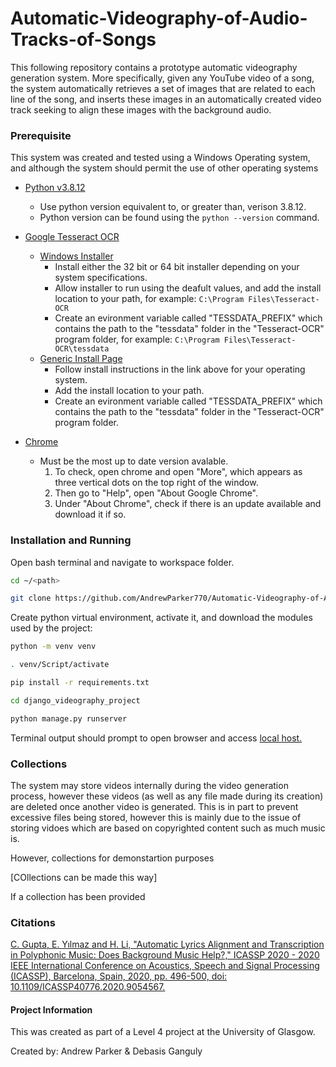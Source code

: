 # Automatic-Videography-of-Audio-Tracks-of-Songs

This following repository contains a prototype automatic videography generation system. More specifically, given any YouTube video of a song, the system automatically retrieves a set of images that are related to each line of the song, and inserts these images in an automatically created video track seeking to align these images with the background audio. 

### Prerequisite
This system was created and tested using a Windows Operating system, and although the system should permit the use of other operating systems 

* [Python v3.8.12](https://www.python.org/)
    * Use python version equivalent to, or greater than, verison 3.8.12.
    * Python version can be found using the ``` python --version ``` command.
* [Google Tesseract OCR](https://tesseract-ocr.github.io/tessdoc/Home.html)
    * [Windows Installer](https://github.com/UB-Mannheim/tesseract/wiki)
        * Install either the 32 bit or 64 bit installer depending on your system specifications.
        * Allow installer to run using the deafult values, and add the install location to your path, for example: ```C:\Program Files\Tesseract-OCR ```
        * Create an evironment variable called "TESSDATA_PREFIX" which contains the path to the "tessdata" folder in the "Tesseract-OCR" program folder, for example: ```C:\Program Files\Tesseract-OCR\tessdata```
    * [Generic Install Page](https://tesseract-ocr.github.io/tessdoc/Home.html)
        * Follow install instructions in the link above for your operating system.
        * Add the install location to your path.
        * Create an evironment variable called "TESSDATA_PREFIX" which contains the path to the "tessdata" folder in the "Tesseract-OCR" program folder.

* [Chrome](https://support.google.com/chrome/answer/95346?hl=en-GB&co=GENIE.Platform%3DDesktop)
    * Must be the most up to date version avalable.
        1. To check, open chrome and open "More", which appears as three vertical dots on the top right of the window.
        2. Then go to "Help", open "About Google Chrome".
        3. Under "About Chrome", check if there is an update available and download it if so.

### Installation and Running

Open bash terminal and navigate to workspace folder. 

```bash
cd ~/<path>
```
```bash
git clone https://github.com/AndrewParker770/Automatic-Videography-of-Audio-Tracks-of-Songs.git
```

Create python virtual environment, activate it, and download the modules used by the project:

```bash
python -m venv venv
```
```bash
. venv/Script/activate
```
```bash
pip install -r requirements.txt
```
```bash
cd django_videography_project
```
```bash
python manage.py runserver
```
Terminal output should prompt to open browser and access [local host.](http://127.0.0.1:8000/)


### Collections

The system may store videos internally during the video generation process, however these videos (as well as any file made during its creation) are deleted once another video is generated. This is in part to prevent excessive files being stored, however this is mainly due to the issue of storing vidoes which are based on copyrighted content such as much music is.

However, collections for demonstartion purposes 

[COllections can be made this way]

If a collection has been provided

### Citations

[C. Gupta, E. Yılmaz and H. Li, "Automatic Lyrics Alignment and Transcription in Polyphonic Music: Does Background Music Help?," ICASSP 2020 - 2020 IEEE International Conference on Acoustics, Speech and Signal Processing (ICASSP), Barcelona, Spain, 2020, pp. 496-500, doi: 10.1109/ICASSP40776.2020.9054567.](https://ieeexplore.ieee.org/document/9054567)

#### Project Information

This was created as part of a Level 4 project at the University of Glasgow.

Created by: Andrew Parker & Debasis Ganguly
